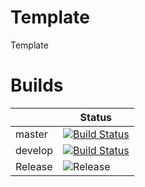 # Template
Template

# Builds

||Status|
|--|--|
|master|[![Build Status](https://dev.azure.com/SannelHouse/House%20Builds/_apis/build/status/House/Base.Sensor?branchName=master)](https://dev.azure.com/SannelHouse/House%20Builds/_build/latest?definitionId=19&branchName=master)|
|develop|[![Build Status](https://dev.azure.com/SannelHouse/House%20Builds/_apis/build/status/House/Base.Sensor?branchName=develop)](https://dev.azure.com/SannelHouse/House%20Builds/_build/latest?definitionId=19&branchName=develop)|
|Release|![Release](https://vsrm.dev.azure.com/SannelHouse/_apis/public/Release/badge/86b07db9-9ed4-4c59-845b-494cffefe9c9/15/23)|

